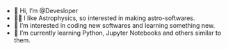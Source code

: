 - 👋 Hi, I’m @Devesloper
- 🧑‍🚀 I like Astrophysics, so interested in making astro-softwares.
- 👀 I’m interested in coding new softwares and learning something new.
- 🌱 I’m currently learning Python, Jupyter Notebooks and others similar to them.

<!---
Devesloper/Devesloper is a ✨ special ✨ repository because its `README.md` (this file) appears on your GitHub profile.
You can click the Preview link to take a look at your changes.
--->
